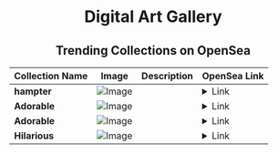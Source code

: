 <div align="center">

# Digital Art Gallery

## Trending Collections on OpenSea

| Collection Name                       | Image                                                                                     | Description                       | OpenSea Link                                                                                          |
|---------------------------------------|-------------------------------------------------------------------------------------------|-----------------------------------|--------------------------------------------------------------------------------------------------------|
| **hampter** | ![Image](https://i.seadn.io/s/raw/files/a9a6a2d7ddd0f30a3c9a18d7841622e1.jpg?w=500&auto=format?w=200&auto=format) |  | <details><summary>Link</summary>[hampter](https://opensea.io/collection/hampter-4)</details> |
| **Adorable** | ![Image](https://i.seadn.io/s/raw/files/c9d75b0ff55cf5d7e596a386e963b825.jpg?w=500&auto=format?w=200&auto=format) |  | <details><summary>Link</summary>[Adorable](https://opensea.io/collection/adorable-988)</details> |
| **Adorable** | ![Image](https://i.seadn.io/s/raw/files/c9d75b0ff55cf5d7e596a386e963b825.jpg?w=500&auto=format?w=200&auto=format) |  | <details><summary>Link</summary>[Adorable](https://opensea.io/collection/adorable-987)</details> |
| **Hilarious** | ![Image](https://i.seadn.io/s/raw/files/7b240b8fc2bd13ec6c84878654fac1c9.jpg?w=500&auto=format?w=200&auto=format) |  | <details><summary>Link</summary>[Hilarious](https://opensea.io/collection/hilarious-966)</details> |

</div>